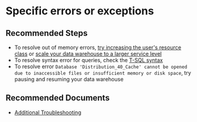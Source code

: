 <properties
	pageTitle="Specific errors or exceptions"
	description="Specific errors or exceptions"
	service="microsoft.sql"
	resource="servers"
	authors="saltug,mlee3gsd"
	ms.author="saltug,martinle"
	supportTopicIds="32635219"
	productPesIds="15818"
	displayOrder="9"
	selfHelpType="resource"
	resourceTags="datawarehouse"
	articleId="dw-performanceandqueryexecution-specificerrorsorexceptions.md"
	cloudEnvironments="MoonCake"
/>

# Specific errors or exceptions

## **Recommended Steps**

* To resolve out of memory errors, [try increasing the user's resource class](https://docs.azure.cn/sql-data-warehouse/resource-classes-for-workload-management#change-a-users-resource-class) or [scale your data warehouse to a larger service level](https://docs.azure.cn/sql-data-warehouse/quickstart-scale-compute-portal)
* To resolve syntax error for queries, check the [T-SQL syntax](https://docs.azure.cn/sql-data-warehouse/sql-data-warehouse-reference-tsql-statements)
* To resolve error `Database 'Distribution_40_Cache' cannot be opened due to inaccessible files or insufficient memory or disk space`, try pausing and resuming your data warehouse

## **Recommended Documents**

* [Additional Troubleshooting](https://docs.azure.cn/sql-data-warehouse/sql-data-warehouse-troubleshoot)
